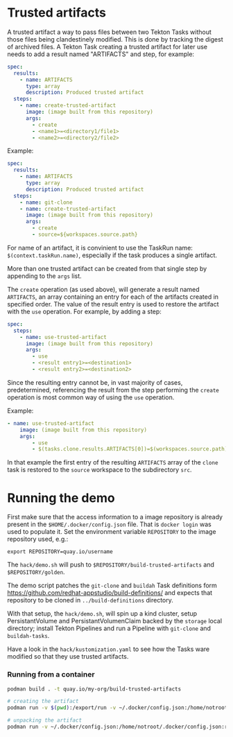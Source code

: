 # Trusted artifacts

A trusted artifact a way to pass files between two Tekton Tasks without those
files being clandestinely modified. This is done by tracking the digest of
archived files.
A Tekton Task creating a trusted artifact for later use needs to add a result
named "ARTIFACTS" and step, for example:

```yaml
spec:
  results:
    - name: ARTIFACTS
      type: array
      description: Produced trusted artifact
  steps:
    - name: create-trusted-artifact
      image: (image built from this repository)
      args:
        - create
        - <name1>=<directory1/file1>
        - <name2>=<directory2/file2>
```

Example:
```yaml
spec:
  results:
    - name: ARTIFACTS
      type: array
      description: Produced trusted artifact
  steps:
    - name: git-clone
    - name: create-trusted-artifact
      image: (image built from this repository)
      args:
        - create
        - source=${workspaces.source.path}
```

For name of an artifact, it is convinient to use the TaskRun name:
`$(context.taskRun.name)`, especially if the task produces a single artifact.

More than one trusted artifact can be created from that single step by appending
to the `args` list.

The `create` operation (as used above), will generate a result named
`ARTIFACTS`, an array containing an entry for each of the artifacts created in
specified order. The value of the result entry is used to restore the artifact
with the `use` operation. For example, by adding a step:

```yaml
spec:
  steps:
    - name: use-trusted-artifact
      image: (image built from this repository)
      args:
        - use
        - <result entry1>=<destination1>
        - <result entry2>=<destination2>
```

Since the resulting entry cannot be, in vast majority of cases, predetermined,
referencing the result from the step performing the `create` operation is most
common way of using the `use` operation.

Example:
```yaml
- name: use-trusted-artifact
    image: (image built from this repository)
    args:
        - use
        - $(tasks.clone.results.ARTIFACTS[0])=$(workspaces.source.path)/src
```

In that example the first entry of the resulting `ARTIFACTS` array of the `clone`
task is restored to the `source` workspace to the subdirectory `src`.

# Running the demo

First make sure that the access information to a image repository is already
present in the `$HOME/.docker/config.json` file. That is `docker login` was used
to populate it. Set the environment variable `REPOSITORY` to the image
repository used, e.g.:

```shell
export REPOSITORY=quay.io/username
```

The `hack/demo.sh` will push to `$REPOSITORY/build-trusted-artifacts` and
`$REPOSITORY/golden`.

The demo script patches the `git-clone` and `buildah` Task definitions form
https://github.com/redhat-appstudio/build-definitions/ and expects that
repository to be cloned in `../build-definitions` directory.

With that setup, the `hack/demo.sh`, will spin up a kind cluster, setup
PersistantVolume and PersistantVolumenClaim backed by the `storage` local
directory; install Tekton Pipelines and run a Pipeline with `git-clone` and
`buildah-tasks`.

Have a look in the `hack/kustomization.yaml` to see how the Tasks ware modified
so that they use trusted artifacts.

### Running from a container
```bash
podman build . -t quay.io/my-org/build-trusted-artifacts

# creating the artifact
podman run -v $(pwd):/export/run -v ~/.docker/config.json:/home/notroot/.docker/config.json:ro -it quay.io/jstuart/build-trusted-artifacts create --store quay.io/jstuart/trusted-artifacts /export/run/result=/tmp

# unpacking the artifact
podman run -v ~/.docker/config.json:/home/notroot/.docker/config.json:ro -it quay.io/jstuart/build-trusted-artifacts use "$(cat result)=/var/tmp"
```
